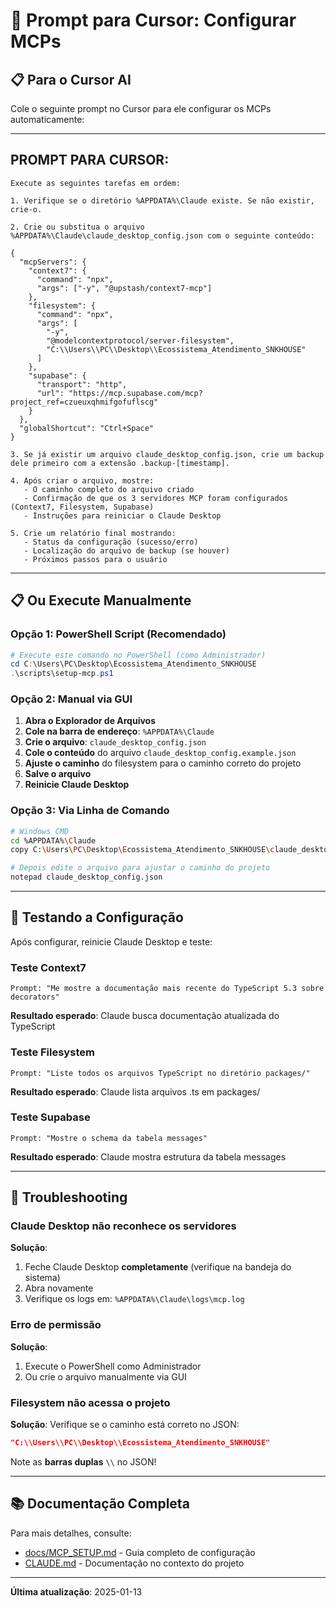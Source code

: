 # 🔌 Prompt para Cursor: Configurar MCPs

## 📋 Para o Cursor AI

Cole o seguinte prompt no Cursor para ele configurar os MCPs automaticamente:

---

## PROMPT PARA CURSOR:

```
Execute as seguintes tarefas em ordem:

1. Verifique se o diretório %APPDATA%\Claude existe. Se não existir, crie-o.

2. Crie ou substitua o arquivo %APPDATA%\Claude\claude_desktop_config.json com o seguinte conteúdo:

{
  "mcpServers": {
    "context7": {
      "command": "npx",
      "args": ["-y", "@upstash/context7-mcp"]
    },
    "filesystem": {
      "command": "npx",
      "args": [
        "-y",
        "@modelcontextprotocol/server-filesystem",
        "C:\\Users\\PC\\Desktop\\Ecossistema_Atendimento_SNKHOUSE"
      ]
    },
    "supabase": {
      "transport": "http",
      "url": "https://mcp.supabase.com/mcp?project_ref=czueuxqhmifgofuflscg"
    }
  },
  "globalShortcut": "Ctrl+Space"
}

3. Se já existir um arquivo claude_desktop_config.json, crie um backup dele primeiro com a extensão .backup-[timestamp].

4. Após criar o arquivo, mostre:
   - O caminho completo do arquivo criado
   - Confirmação de que os 3 servidores MCP foram configurados (Context7, Filesystem, Supabase)
   - Instruções para reiniciar o Claude Desktop

5. Crie um relatório final mostrando:
   - Status da configuração (sucesso/erro)
   - Localização do arquivo de backup (se houver)
   - Próximos passos para o usuário
```

---

## 📋 Ou Execute Manualmente

### Opção 1: PowerShell Script (Recomendado)

```powershell
# Execute este comando no PowerShell (como Administrador)
cd C:\Users\PC\Desktop\Ecossistema_Atendimento_SNKHOUSE
.\scripts\setup-mcp.ps1
```

### Opção 2: Manual via GUI

1. **Abra o Explorador de Arquivos**
2. **Cole na barra de endereço**: `%APPDATA%\Claude`
3. **Crie o arquivo**: `claude_desktop_config.json`
4. **Cole o conteúdo** do arquivo `claude_desktop_config.example.json`
5. **Ajuste o caminho** do filesystem para o caminho correto do projeto
6. **Salve o arquivo**
7. **Reinicie Claude Desktop**

### Opção 3: Via Linha de Comando

```bash
# Windows CMD
cd %APPDATA%\Claude
copy C:\Users\PC\Desktop\Ecossistema_Atendimento_SNKHOUSE\claude_desktop_config.example.json claude_desktop_config.json

# Depois edite o arquivo para ajustar o caminho do projeto
notepad claude_desktop_config.json
```

---

## 🧪 Testando a Configuração

Após configurar, reinicie Claude Desktop e teste:

### Teste Context7

```
Prompt: "Me mostre a documentação mais recente do TypeScript 5.3 sobre decorators"
```

**Resultado esperado**: Claude busca documentação atualizada do TypeScript

### Teste Filesystem

```
Prompt: "Liste todos os arquivos TypeScript no diretório packages/"
```

**Resultado esperado**: Claude lista arquivos .ts em packages/

### Teste Supabase

```
Prompt: "Mostre o schema da tabela messages"
```

**Resultado esperado**: Claude mostra estrutura da tabela messages

---

## 🔧 Troubleshooting

### Claude Desktop não reconhece os servidores

**Solução**:

1. Feche Claude Desktop **completamente** (verifique na bandeja do sistema)
2. Abra novamente
3. Verifique os logs em: `%APPDATA%\Claude\logs\mcp.log`

### Erro de permissão

**Solução**:

1. Execute o PowerShell como Administrador
2. Ou crie o arquivo manualmente via GUI

### Filesystem não acessa o projeto

**Solução**:
Verifique se o caminho está correto no JSON:

```json
"C:\\Users\\PC\\Desktop\\Ecossistema_Atendimento_SNKHOUSE"
```

Note as **barras duplas** `\\` no JSON!

---

## 📚 Documentação Completa

Para mais detalhes, consulte:

- [docs/MCP_SETUP.md](MCP_SETUP.md) - Guia completo de configuração
- [CLAUDE.md](../CLAUDE.md#-p6-mcp-model-context-protocol-configuration) - Documentação no contexto do projeto

---

**Última atualização**: 2025-01-13
